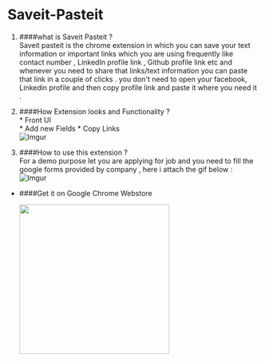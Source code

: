 # Saveit-Pasteit 

1. ####what is Saveit Pasteit ? <br>
   Saveit pasteit is the chrome extension in which you can save your text information or important links which you are using  frequently 
   like contact number , LinkedIn profile link , Github profile link etc and whenever you need to share that links/text 
   information you can paste that link in a couple of clicks . you don't need to open your facebook, Linkedin profile and then 
   copy profile link and paste it where you need it .
   
2. ####How Extension looks and Functionality ? <br>
       * Front UI            
       * Add new Fields
       * Copy Links<br>
        ![Imgur](http://i.imgur.com/scNeLwZ.gif)

3. ####How to use this extension ? <br>
   For a demo purpose let you are applying for job and you need to fill the google forms provided by company , here i attach 
   the gif below :<br>
        ![Imgur](http://i.imgur.com/W1WViNz.gif)


* ####Get it on Google Chrome Webstore 

    <a href="https://chrome.google.com/webstore/detail/saveit-pasteit/oifdhhjpmpiepenhapgbdpcakcbflekj"><img src='http://i.imgur.com/ydfpGPS.jpg' width='300'/></a>
